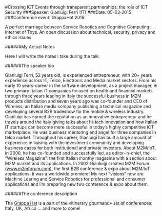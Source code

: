 #Crossing ICT Events through transparent partnerships: the role of ICT Security
###Speaker: Gianluigi Ferri (IT) 
###Date: 05-03-2015
###Conference event: GrappaHat 2016

A perfect marriage between Service Robotics and Cognitive Computing: Internet of Toys. An open discussion about technical, security, privacy and ethics issues

######My Actual Notes

Here I will write the notes I take during the talk.

######The speaker bio

Gianluigi Ferri, 52 years old, is experienced entrepreneur, with 20+ years experience across IT, Telco, Electronic and Media market sectors. From his early 10 years-career in the software development, as a project manager, in two primary Italian IT companies focused on health and financial markets through three years leading in Italy the successful business in M2M products distribution and seven years ago was co-founder and CEO of Wireless: an Italian media company publishing a technical magazine and developing several B2B tradeshow for the mobile & wireless industry.
Gianluigi has earned the reputation as an innovative entrepreneur and he travels around the Italy giving talks about hi-tech innovation and how Italian IT startups can become more successful in today’s highly competitive ICT marketplace. He was business mentoring and angel for three companies in telco market. Throughout his career, Gianluigi has built a large amount of experience in liaising with the investment community and developing business cases for both institutional and private investors.
About M2M/IoT, in 2000, he has co-founded and successfully led, as editor-in-chief, the “Wireless Magazine”: the first Italian monthy magazine with a section about M2M market and its applications. In 2002 Gianluigi created M2M Forum (www.m2mforum.com), the first B2B conference & expo about M2M/IoT applications: it was a worldwide premiere!
My next “visions” now are Machine Learing and Service Robotics for professional and consumer applications and I’m preparing new two conference & expo about them.

######The conference description

The [Grappa Hat](https://grappahat.net) is a part of the «itinerary gourmand» set of conferences:
Italy, UK, Africa … and more to come!
